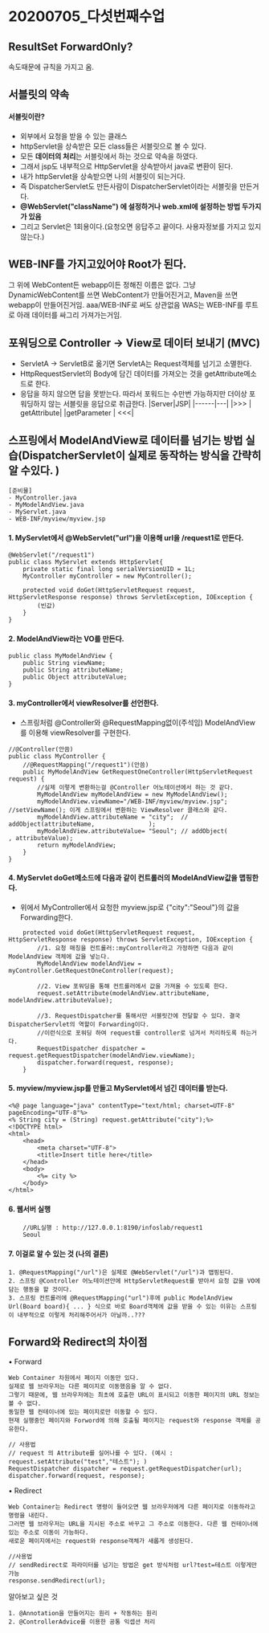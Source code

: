 # 20200705_다섯번째수업

## ResultSet ForwardOnly?
속도때문에 규칙을 가지고 옴.

## 서블릿의 약속
#### 서블릿이란?
- 외부에서 요청을 받을 수 있는 클래스
- httpServlet을 상속받은 모든 class들은 서블릿으로 볼 수 있다.
- 모든 **데이터의 처리**는 서블릿에서 하는 것으로 약속을 하였다.
- 그래서 jsp도 내부적으로 HttpServlet을 상속받아서 java로 변환이 된다.
- 내가 httpServlet을 상속받으면 나의 서블릿이 되는거다.
- 즉 DispatcherServlet도 만든사람이 DispatcherServlet이라는 서블릿을 만든거다.
- **@WebServlet("className") 에 설정하거나 web.xml에 설정하는 방법 두가지가 있음**
- 그리고 Servlet은 1회용이다.(요청오면 응답주고 끝이다. 사용자정보를 가지고 있지 않는다.)

## WEB-INF를 가지고있어야 Root가 된다.
그 위에  WebContent든 webapp이든 정해진 이름은 없다.
그냥 DynamicWebContent를 쓰면 WebContent가 만들어진거고, Maven을 쓰면 webapp이 만들어진거임.
aaa/WEB-INF로 써도 상관없음
WAS는 WEB-INF를 루트로 아래 데이터를 싸그리 가져가는거임.

## 포워딩으로 Controller -> View로 데이터 보내기 (MVC)
- ServletA -> ServletB로 옮기면 ServletA는 Request객체를 넘기고 소멸한다.
- HttpRequestServlet의 Body에 담긴 데이터를 가져오는 것을 getAttribute메소드로 한다.
- 응답을 하지 않으면 답을 못받는다. 따라서 포워드는 수만번 가능하지만 더이상 포워딩하지 않는 서블릿을 응답으로 취급한다.
|Server|JSP|
|------|---|
|>>> | getAttribute|
|getParameter | <<<|

## 스프링에서 ModelAndView로 데이터를 넘기는 방법 실습(DispatcherServlet이 실제로 동작하는 방식을 간략히 알 수있다. )
```
[준비물]
- MyController.java
- MyModelAndView.java
- MyServlet.java
- WEB-INF/myview/myview.jsp
```
#### 1. MyServlet에서 @WebServlet("url")을 이용해 url을 /request1로 만든다.
```
@WebServlet("/request1")
public class MyServlet extends HttpServlet{
	private static final long serialVersionUID = 1L;
	MyController myController = new MyController();
	
	protected void doGet(HttpServletRequest request, HttpServletResponse response) throws ServletException, IOException {
		(빈값)
	}
}
```
#### 2. ModelAndView라는 VO를 만든다.
```
public class MyModelAndView {
	public String viewName;
	public String attributeName;
	public Object attributeValue;
}

```
#### 3. myController에서 viewResolver를 선언한다.
- 스프링처럼 @Controller와 @RequestMapping없이(주석임) ModelAndView를 이용해 viewResolver를 구현한다.
```
//@Controller(안씀)
public class MyController {
	//@RequestMapping("/request1")(안씀)
	public MyModelAndView GetRequestOneController(HttpServletRequest request) {
		//실제 이렇게 변환하는걸 @Controller 어노테이션에서 하는 것 같다.
		MyModelAndView myModelAndView = new MyModelAndView();
		myModelAndView.viewName="/WEB-INF/myview/myview.jsp"; //setViewName(); 이게 스프링에서 변환하는 ViewResolver 클래스와 같다.
		myModelAndView.attributeName = "city";  // addObject(attributeName,               );
		myModelAndView.attributeValue= "Seoul"; // addObject(             , attributeValue);
		return myModelAndView;
	}
}
```
#### 4. MyServlet doGet메소드에 다음과 같이 컨트롤러의 ModelAndView값을 맵핑한다. 
- 위에서 MyController에서 요청한 myview.jsp로 {"city":"Seoul"}의 값을 Forwarding한다.
```
	protected void doGet(HttpServletRequest request, HttpServletResponse response) throws ServletException, IOException {
		//1. 요청 매칭을 컨트롤러::myController라고 가정하면 다음과 같이 ModelAndView 객체에 값을 넣는다.
		MyModelAndView modelAndView = myController.GetRequestOneController(request);
		
		//2. View 포워딩을 통해 컨트롤러에서 값을 가져올 수 있도록 한다.
		request.setAttribute(modelAndView.attributeName, modelAndView.attributeValue);
		
		//3. RequestDispatcher를 통해서만 서블릿간에 전달할 수 있다. 결국 DispatcherServlet의 역할이 Forwarding이다. 
		//이런식으로 포워딩 하여 request를 controller로 넘겨서 처리하도록 하는거다.
		RequestDispatcher dispatcher = request.getRequestDispatcher(modelAndView.viewName);
		dispatcher.forward(request, response);
	}
```
#### 5. myview/myview.jsp를 만들고 MyServlet에서 넘긴 데이터를 받는다.
```
<%@ page language="java" contentType="text/html; charset=UTF-8" pageEncoding="UTF-8"%>
<% String city = (String) request.getAttribute("city");%>
<!DOCTYPE html>
<html>
	<head>
		<meta charset="UTF-8">
		<title>Insert title here</title>
	</head>
	<body>
		<%= city %>
	</body>
</html>
```
#### 6. 웹서버 실행
```
	//URL실행 : http://127.0.0.1:8190/infoslab/request1
	Seoul
```
#### 7. 이걸로 알 수 있는 것 (나의 결론)
```
1. @RequestMapping("/url")은 실제로 @WebServlet("/url")과 맵핑된다.
2. 스프링 @Controller 어노테이션안에 HttpServletRequest를 받아서 요청 값을 VO에 담는 행동을 할 것이다.  
3. 스프링 컨트롤러에 @RequestMapping("url")후에 public ModelAndView Url(Board board){ ... } 식으로 바로 Board객체에 값을 받을 수 있는 이유는 스프링이 내부적으로 이렇게 처리해주어서가 아닐까..???
```

## Forward와 Redirect의 차이점
• Forward
```
Web Container 차원에서 페이지 이동만 있다. 
실제로 웹 브라우저는 다른 페이지로 이동했음을 알 수 없다. 
그렇기 때문에, 웹 브라우저에는 최초에 호출한 URL이 표시되고 이동한 페이지의 URL 정보는 볼 수 없다. 
동일한 웹 컨테이너에 있는 페이지로만 이동할 수 있다. 
현재 실행중인 페이지와 Forword에 의해 호출될 페이지는 request와 response 객체를 공유한다.

// 사용법
// request 의 Attribute를 실어나를 수 있다. (예시 : request.setAttribute("test","테스트"); )
RequestDispatcher dispatcher = request.getRequestDispatcher(url);
dispatcher.forward(request, response);
```
• Redirect
```
Web Container는 Redirect 명령이 들어오면 웹 브라우저에게 다른 페이지로 이동하라고 명령을 내린다. 
그러면 웹 브라우저는 URL을 지시된 주소로 바꾸고 그 주소로 이동한다. 다른 웹 컨테이너에 있는 주소로 이동이 가능하다. 
새로운 페이지에서는 request와 response객체가 새롭게 생성된다.

//사용법
// sendRedirect로 파라미터를 넘기는 방법은 get 방식처럼 url?test=테스트 이렇게만 가능
response.sendRedirect(url);
```
알아보고 싶은 것
```
1. @Annotation을 만들어지는 원리 + 작동하는 원리
2. @ControllerAdvice를 이용한 공통 익셉션 처리
```
